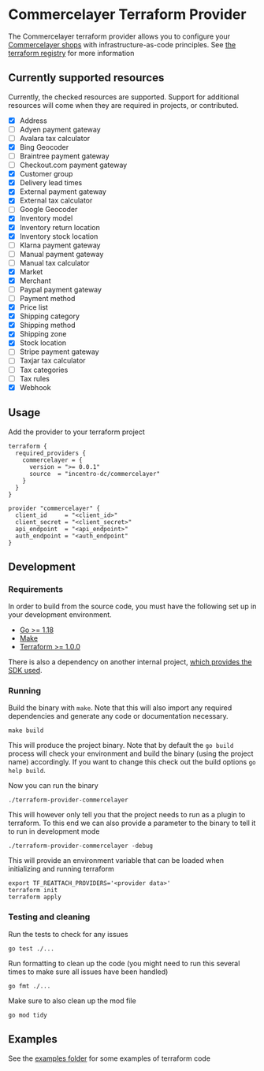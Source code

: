 # Commercelayer Terraform Provider

The Commercelayer terraform provider allows you to configure your [Commercelayer shops](https://commercelayer.io/) with
infrastructure-as-code principles. See [the terraform registry](https://registry.terraform.io/providers/in/commercetools/latest/docs) for more information

## Currently supported resources

Currently, the checked resources are supported. Support for additional resources will come when they are required in
projects, or contributed.

- [x] Address
- [ ] Adyen payment gateway
- [ ] Avalara tax calculator
- [X] Bing Geocoder
- [ ] Braintree payment gateway
- [ ] Checkout.com payment gateway
- [x] Customer group
- [X] Delivery lead times
- [x] External payment gateway
- [x] External tax calculator
- [ ] Google Geocoder
- [x] Inventory model
- [x] Inventory return location
- [x] Inventory stock location
- [ ] Klarna payment gateway
- [ ] Manual payment gateway
- [ ] Manual tax calculator
- [x] Market
- [x] Merchant
- [ ] Paypal payment gateway
- [ ] Payment method
- [x] Price list
- [x] Shipping category
- [x] Shipping method
- [x] Shipping zone
- [x] Stock location
- [ ] Stripe payment gateway
- [ ] Taxjar tax calculator
- [ ] Tax categories
- [ ] Tax rules
- [x] Webhook

## Usage

Add the provider to your terraform project

```hcl
terraform {
  required_providers {
    commercelayer = {
      version = ">= 0.0.1"
      source  = "incentro-dc/commercelayer"
    }
  }
}

provider "commercelayer" {
  client_id     = "<client_id>"
  client_secret = "<client_secret>"
  api_endpoint  = "<api_endpoint>"
  auth_endpoint = "<auth_endpoint"
}
```

## Development

### Requirements

In order to build from the source code, you must have the following set up in your development environment.

- [Go >= 1.18](https://golang.org/doc/install)
- [Make](https://www.gnu.org/software/make/)
- [Terraform >= 1.0.0](https://www.terraform.io/downloads.html)

There is also a dependency on another internal
project, [which provides the SDK used](https://github.com/incentro-dc/go-commercelayer-sdk).

### Running

Build the binary with `make`. Note that this will also import any required dependencies and generate any code or
documentation necessary.

    make build

This will produce the project binary. Note that by default the `go build` process will check your environment and build
the binary (using the project name) accordingly. If you want to change this check out the build options `go help build`.

Now you can run the binary

    ./terraform-provider-commercelayer

This will however only tell you that the project needs to run as a plugin to terraform. To this end we can also provide
a parameter to the binary to tell it to run in development mode

    ./terraform-provider-commercelayer -debug

This will provide an environment variable that can be loaded when initializing and running terraform

    export TF_REATTACH_PROVIDERS='<provider data>'
    terraform init
    terraform apply

### Testing and cleaning

Run the tests to check for any issues

```
go test ./...
```

Run formatting to clean up the code (you might need to run this several times to make sure all issues have been handled)

```
go fmt ./...
```

Make sure to also clean up the mod file

```
go mod tidy
```

## Examples

See the [examples folder](./examples) for some examples of terraform code
